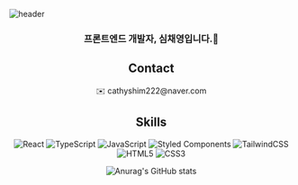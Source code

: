 ![header](https://capsule-render.vercel.app/api?type=soft&color=gradient&height=150&section=header&text=Chaeng's%20GitHub&fontSize=40)

### <p align="center">프론트엔드 개발자, 심채영입니다.🥰</p>

<div align="center">
<h2>Contact</h2>
<p align="center">✉️ cathyshim222@naver.com</p>
</div>
    
    
<div align="center">
<h2>Skills</h2>
  
![React](https://img.shields.io/badge/react-%2320232a.svg?style=for-the-badge&logo=react&logoColor=%2361DAFB)
![TypeScript](https://img.shields.io/badge/typescript-%23007ACC.svg?style=for-the-badge&logo=typescript&logoColor=white)
![JavaScript](https://img.shields.io/badge/javascript-%23323330.svg?style=for-the-badge&logo=javascript&logoColor=%23F7DF1E)
![Styled Components](https://img.shields.io/badge/styled--components-DB7093?style=for-the-badge&logo=styled-components&logoColor=white)
![TailwindCSS](https://img.shields.io/badge/tailwindcss-%2338B2AC.svg?style=for-the-badge&logo=tailwind-css&logoColor=white)
![HTML5](https://img.shields.io/badge/html5-%23E34F26.svg?style=for-the-badge&logo=html5&logoColor=white)
![CSS3](https://img.shields.io/badge/css3-%231572B6.svg?style=for-the-badge&logo=css3&logoColor=white)
  

![Anurag's GitHub stats](https://github-readme-stats.vercel.app/api?username=chaengs&show_icons=true&theme=radical)
</div>
<!--
**chaengs/chaengs** is a ✨ _special_ ✨ repository because its `README.md` (this file) appears on your GitHub profile.

Here are some ideas to get you started:

- 🔭 I’m currently working on ...
- 🌱 I’m currently learning ...
- 👯 I’m looking to collaborate on ...
- 🤔 I’m looking for help with ...
- 💬 Ask me about ...
- 📫 How to reach me: ...
- 😄 Pronouns: ...
- ⚡ Fun fact: ...
-->
